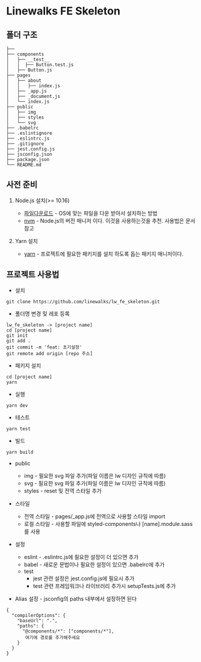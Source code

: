 # Linewalks FE Skeleton
## 폴더 구조
```
├── 
├── components
│   ├── __test__
│   │  ├── Button.test.js
│   ├── Button.js
├── pages
│   ├── about
│   │   ├── index.js
│   ├── _app.js
│   ├── _document.js
│   └── index.js
├── public
│   ├── img
│   ├── styles
│   └── svg
├── .babelrc
├── .eslintignore
├── .eslintrc.js
├── .gitignore
├── jest.config.js
├── jsconfig.json
├── package.json
└── README.md

```

## 사전 준비

1. Node.js 설치(>= 10.16)
    * [파일다운로드](https://nodejs.org/ko/download/) - OS에 맞는 파일을 다운 받아서 설치하는 방법
    * [nvm](https://github.com/nvm-sh/nvm#installing-and-updating) - Node.js의 버전 매니저 이다. 이것을 사용하는것을 추천. 사용법은 문서 참고

2. Yarn 설치
    * [yarn](https://classic.yarnpkg.com/en/docs/install#debian-stable) - 프로젝트에 필요한 패키지를 설치 하도록 돕는 패키지 매니저이다.

## 프로젝트 사용법

* 설치
```
git clone https://github.com/linewalks/lw_fe_skeleton.git
```

* 폴더명 변경 및 레포 등록
```
lw_fe_skeleton -> [project name]
cd [project name]
git init
git add .
git commit -m 'feat: 초기설정'
git remote add origin [repo 주소]
```

* 패키지 설치
```
cd [project name]
yarn
```

* 실행
```
yarn dev
```

* 테스트
```
yarn test
```

* 빌드
```
yarn build
```

* public
  * img - 필요한 svg 파일 추가(파일 이름은 lw 디자인 규칙에 따름)
  * svg - 필요한 svg 파일 추가(파일 이름은 lw 디자인 규칙에 따름)
  * styles - reset 및 전역 스타일 추가

* 스타일
  * 전역 스타일 - pages/_app.js에 전역으로 사용할 스타일 import
  * 로컬 스타일 - 사용할 파일에 styled-components나 [name].module.sass를 사용

* 설정
  * eslint - .eslintrc.js에 필요한 설정이 더 있으면 추가
  * babel - 새로운 문법이나 필요한 설정이 있으면 .babelrc에 추가
  * test
    * jest 관련 설정은 jest.config.js에 필요시 추가
    * test 관련 프레임워크나 라이브러리 추가시 setupTests.js에 추가

* Alias 설정 - jsconfig의 paths 내부에서 설정하면 된다
```
{
  "compilerOptions": {
    "baseUrl": ".",
    "paths": {
      "@components/*": ["components/*"],
       여기에 경로를 추가해주세요
    }
  }
}
```
